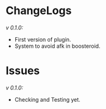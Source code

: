 # ChangeLogs

_v 0.1.0:_

- First version of plugin.
- System to avoid afk in boosteroid.

# Issues

_v 0.1.0:_

- Checking and Testing yet.
